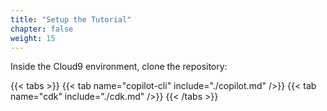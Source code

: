 ```yaml
---
title: "Setup the Tutorial"
chapter: false
weight: 15
---
```


Inside the Cloud9 environment, clone the repository:

{{< tabs >}}
{{< tab name="copilot-cli" include="./copilot.md" />}}
{{< tab name="cdk" include="./cdk.md" />}}
{{< /tabs >}}